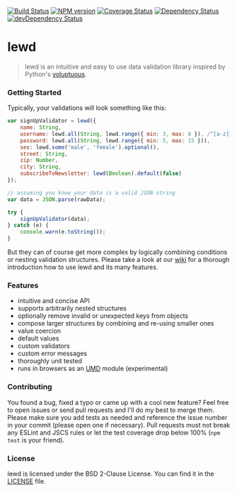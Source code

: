 [![Build Status](http://img.shields.io/travis/pigulla/lewd.svg?style=flat-square)](https://travis-ci.org/pigulla/lewd)
[![NPM version](http://img.shields.io/npm/v/lewd.svg?style=flat-square)](http://badge.fury.io/js/lewd)
[![Coverage Status](https://img.shields.io/coveralls/pigulla/lewd.svg?style=flat-square)](https://coveralls.io/r/pigulla/lewd)
[![Dependency Status](https://david-dm.org/pigulla/lewd.svg?style=flat-square)](https://david-dm.org/pigulla/lewd)
[![devDependency Status](https://david-dm.org/pigulla/lewd/dev-status.svg?style=flat-square)](https://david-dm.org/pigulla/lewd#info=devDependencies)

# lewd
> lewd is an intuitive and easy to use data validation library inspired by Python's [voluptuous](https://github.com/alecthomas/voluptuous).

### Getting Started
Typically, your validations will look something like this:
```javascript
var signUpValidator = lewd({
    name: String,
    username: lewd.all(String, lewd.range({ min: 3, max: 8 }), /^[a-z][a-z0-9]+$/i),
    password: lewd.all(String, lewd.range({ min: 5, max: 15 })),
    sex: lewd.some('male', 'female').optional(),
    street: String,
    zip: Number,
    city: String,
    subscribeToNewsletter: lewd(Boolean).default(false)
});

// assuming you know your data is a valid JSON string
var data = JSON.parse(rawData);

try {
    signUpValidator(data);
} catch (e) {
    console.warn(e.toString());
}
```
But they can of course get more complex by logically combining conditions or nesting validation structures. Please take a look at our [wiki](https://github.com/pigulla/lewd/wiki) for a thorough introduction how to use lewd and its many features.

### Features
 - intuitive and concise API
 - supports arbitrarily nested structures
 - optionally remove invalid or unexpected keys from objects
 - compose larger structures by combining and re-using smaller ones
 - value coercion
 - default values
 - custom validators
 - custom error messages
 - thoroughly unit tested
 - runs in browsers as an [UMD](https://github.com/umdjs/umd) module (experimental)

### Contributing
You found a bug, fixed a typo or came up with a cool new feature? Feel free to open issues or send pull requests and I'll do my best to merge them. Please make sure you add tests as needed and reference the issue number in your commit (please open one if necessary). Pull requests must not break any ESLint and JSCS rules or let the test coverage drop below 100% (`npm test` is your friend).

### License
lewd is licensed under the BSD 2-Clause License. You can find it in the [LICENSE](LICENSE) file.
